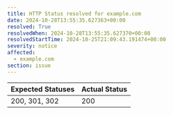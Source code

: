 ```yaml
---
title: HTTP Status resolved for example.com
date: 2024-10-28T13:55:35.627363+00:00
resolved: True
resolvedWhen: 2024-10-28T13:55:35.627370+00:00
resolvedStartTime: 2024-10-25T21:09:43.191474+00:00
severity: notice
affected:
  - example.com
section: issue
---
```


| Expected Statuses | Actual Status  |
|-------------------|----------------|
| 200, 301, 302 | 200 |
